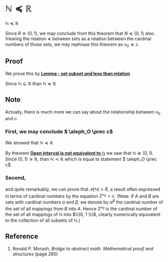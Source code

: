 # $\mathbb{N} \preceq \mathbb{R}$

$\mathbb{N} \preceq \mathbb{R}$

Since $R \cong (0, 1)$, we may conclude from this theorem that $N \preceq (0, 1)$ also. Viewing the relation $\preceq$ between sets as a
relation between the cardinal numbers of those sets, we may rephrase this theorem as $\aleph_0 \preceq c$.

## Proof

We prove this by [**Lemma - set subset and less than relation**](./0009-set-subset-and-less-than-relation.md)

Since $\mathbb{N} \subseteq \mathbb{R}$ than $\mathbb{N} \preceq \mathbb{R}$

## Note

Actually, there is much more we can say about the relationship between $\aleph_0$ and $c$.

### First, we may conclude $ \aleph_O \prec c$

We showed that $\mathbb{N} \preceq \mathbb{R}$

By theorem [**Open interval is not equivalent to $\mathbb{N}$**](./0005-open-interval-is-not-equivalent-to-n.md) we saw that $\mathbb{N} \not \cong (0, 1)$. Since $(0, 1) \cong \mathbb{R}$, than $\mathbb{N} \prec \mathbb{R}$ which is equal to statement $ \aleph_O \prec c$.

### Second,

and quite remarkably, we can prove that $\mathcal{P}(\mathbb{N}) \cong R$, a result often expressed in terms of cardinal numbers by the equation $2^{\aleph_0} = c$. (Note: If $A$ and $B$ are sets with cardinal numbers $\alpha$ and $\beta$, we denote by $\alpha^{\beta}$ the cardinal number of the set of all mappings from $B$ into $A$. Hence $2^{\aleph_0}$ is the cardinal number of the set of all mappings of $\mathbb{N}$ into $\\{0, 1 \\}$, clearly numerically equivalent to the collection of all subsets of $\mathbb{N}$.)

## Reference

1. Ronald P. Morash, *Bridge to abstract math. Mathematical proof and structures* (page 285)

